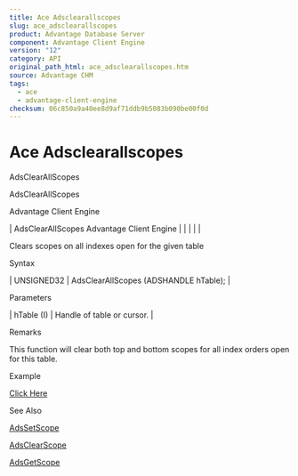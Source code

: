 ```yaml
---
title: Ace Adsclearallscopes
slug: ace_adsclearallscopes
product: Advantage Database Server
component: Advantage Client Engine
version: "12"
category: API
original_path_html: ace_adsclearallscopes.htm
source: Advantage CHM
tags:
  - ace
  - advantage-client-engine
checksum: 06c850a9a40ee8d9af71ddb9b5083b090be00f0d
---
```


# Ace Adsclearallscopes

AdsClearAllScopes

AdsClearAllScopes

Advantage Client Engine

| AdsClearAllScopes  Advantage Client Engine |  |  |  |  |

Clears scopes on all indexes open for the given table

Syntax

| UNSIGNED32 | AdsClearAllScopes (ADSHANDLE hTable); |

Parameters

| hTable (I) | Handle of table or cursor. |

Remarks

This function will clear both top and bottom scopes for all index orders open for this table.

Example

[Click Here](ace_examples.md#adsclearallscopesexample)

See Also

[AdsSetScope](ace_adssetscope.md)

[AdsClearScope](ace_adsclearscope.md)

[AdsGetScope](ace_adsgetscope.md)
